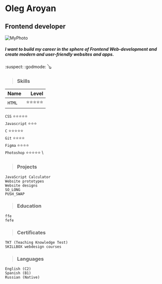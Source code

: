 # Oleg Aroyan
## Frontend developer
![MyPhoto](https://i.ibb.co/5Fm1tFL/oleg.jpg)
##### I want to build my career in the sphere of Frontend Web-development and create modern and user-friendly websites and apps.
:suspect:
:godmode:
:banjo:
<!-- This content will not appear in the rendered Markdown -->
> ### Skills
|Name|Level|
|:---|---:|
|`HTML` | :star::star::star::star::star:|
`CSS`  :star::star::star::star::star: \
`Javascript` :star::star::star: \
`C` :star::star::star::star::star: \
`Git` :star::star::star::star: \
`Figma` :star::star::star::star: \
`Photoshop` :star::star::star::star::star: \

> ### Projects
```
JavaScript Calculator
Website prototypes
Website designs
SO_LONG
PUSH_SWAP
```
> ### Education
```
ffe
fefe
```
> ### Certificates
```
TKT (Teaching Knowledge Test)
SKILLBOX webdesign courses
```
> ### Languages
```
English (C2)
Spanish (B1)
Russian (Native)
```

